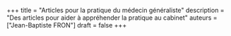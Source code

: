 +++
title = "Articles pour la pratique du médecin généraliste"
description = "Des articles pour aider à appréhender la pratique au cabinet"
auteurs = ["Jean-Baptiste FRON"]
draft = false
+++